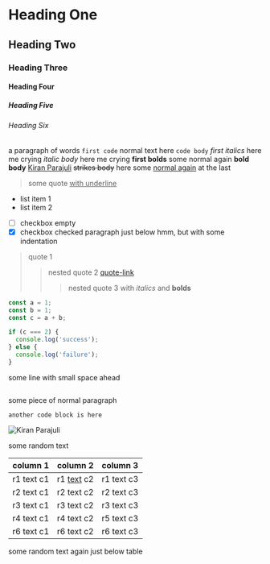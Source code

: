 <!-- https://regex101.com/r/C6SxZH/1 -->

# Heading One
## Heading Two
### Heading Three
#### Heading Four
##### Heading Five
###### Heading Six

a paragraph of words `first code` normal text here `code body` *first italics* here me crying *italic body* here me crying **first bolds** some normal again **bold body** [Kiran Parajuli](https://kiranparajuli.com.np) ~~strikes body~~ here some <u>normal again</u> at the last

> some quote <u>with underline</u>

- list item 1
- list item 2
- [ ] checkbox empty
- [x] checkbox checked
    paragraph just below hmm, but with some indentation

> quote 1
> > nested quote 2 [quote-link](quote-link-url)
> > > nested quote 3 with *italics* and **bolds**




```js
const a = 1;
const b = 1;
const c = a + b;

if (c === 2) {
  console.log('success');
} else {
  console.log('failure');
}
```
  some line with small space ahead

```js
```

some piece of normal paragraph

```
another code block is here
```

![Kiran Parajuli](https://avatars.githubusercontent.com/u/39373750?v=4)

some random text

| column 1 | column 2          | column 3 |
|----------|-------------------|----------|
| r1 text c1 | r1 <u>text</u> c2 | r1 text c3 |
| r2 text c1 | r2 text c2        | r2 text c3 |
| r3 text c1 | r3 text c2        | r3 text c3 |
| r4 text c1 | r4 text c2        | r5 text c3 |
| r6 text c1 | r6 text c2        | r6 text c3 |
some random text again just below table
